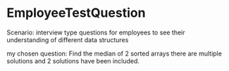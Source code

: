 # EmployeeTestQuestion

Scenario: interview type questions for employees to see their understanding of different data structures

my chosen question: Find the median of 2 sorted arrays
there are multiple solutions and 2 solutions have been included.
